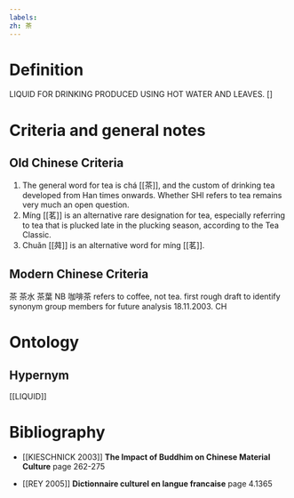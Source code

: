 ```yaml
---
labels: 
zh: 茶
---
```


# Definition
LIQUID FOR DRINKING PRODUCED USING HOT WATER AND LEAVES. []
# Criteria and general notes
## Old Chinese Criteria
1. The general word for tea is chá [[茶]], and the custom of drinking tea developed from Han times onwards. Whether SHI refers to tea remains very much an open question.
2. Míng [[茗]] is an alternative rare designation for tea, especially referring to tea that is plucked late in the plucking season, according to the Tea Classic.
3. Chuǎn [[荈]] is an alternative word for míng [[茗]].
## Modern Chinese Criteria
茶
茶水
茶葉
NB 咖啡茶 refers to coffee, not tea.
first rough draft to identify synonym group members for future analysis 18.11.2003. CH
# Ontology

## Hypernym
[[LIQUID]]
# Bibliography
- [[KIESCHNICK 2003]]
**The Impact of Buddhim on Chinese Material Culture** page 262-275

- [[REY 2005]]
**Dictionnaire culturel en langue francaise** page 4.1365
